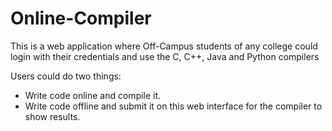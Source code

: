 Online-Compiler
===============

This is a web application where Off-Campus students of any college could login with their credentials and use the C, C++, Java and Python compilers

Users could do two things:

* Write code online and compile it.
* Write code offline and submit it on this web interface for the compiler to show results.


